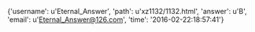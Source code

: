{'username': u'Eternal_Answer', 'path': u'xz1132/1132.html', 'answer': u'B', 'email': u'Eternal_Answer@126.com', 'time': '2016-02-22:18:57:41'}